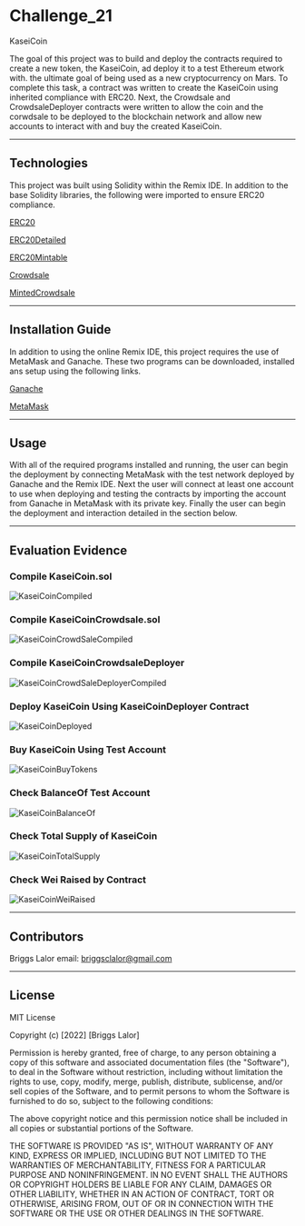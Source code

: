 # Challenge_21

KaseiCoin

The goal of this project was to build and deploy the contracts required to create a new token, the KaseiCoin, ad deploy it to a test Ethereum etwork with. the ultimate goal of being used as a new cryptocurrency on Mars. To complete this task, a contract was written to create the KaseiCoin using inherited compliance with ERC20. Next, the Crowdsale and CrowdsaleDeployer contracts were written to allow the coin and the corwdsale to be deployed to the blockchain network and allow new accounts to interact with and buy the created KaseiCoin. 

---

## Technologies

This project was built using Solidity within the Remix IDE. In addition to the base Solidity libraries, the following were imported to ensure ERC20 compliance.

   [ERC20](https://github.com/OpenZeppelin/openzeppelin-contracts/blob/release-v2.5.0/contracts/token/ERC20/ERC20.sol)

   [ERC20Detailed](https://github.com/OpenZeppelin/openzeppelin-contracts/blob/release-v2.5.0/contracts/token/ERC20/ERC20Detailed.sol)

   [ERC20Mintable](https://github.com/OpenZeppelin/openzeppelin-contracts/blob/release-v2.5.0/contracts/token/ERC20/ERC20Mintable.sol)
   
   [Crowdsale](https://github.com/OpenZeppelin/openzeppelin-contracts/blob/release-v2.5.0/contracts/crowdsale/Crowdsale.sol)
   
   [MintedCrowdsale](https://github.com/OpenZeppelin/openzeppelin-contracts/blob/release-v2.5.0/contracts/crowdsale/emission/MintedCrowdsale.sol)
   


---

## Installation Guide

In addition to using the online Remix IDE, this project requires the use of MetaMask and Ganache. These two programs can be downloaded, installed ans setup using the following links.

  [Ganache](https://trufflesuite.com/ganache/)
  
  [MetaMask](https://metamask.io/download/)

---

## Usage

With all of the required programs installed and running, the user can begin the deployment by connecting MetaMask with the test network deployed by Ganache and the Remix IDE. Next the user will connect at least one account to use when deploying and testing the contracts by importing the account from Ganache in MetaMask with its private key. Finally the user can begin the deployment and interaction detailed in the section below.  


---

## Evaluation Evidence

### Compile KaseiCoin.sol
![KaseiCoinCompiled](EvaluationEvidence/KaseiCoinCompiled.png)

### Compile KaseiCoinCrowdsale.sol
![KaseiCoinCrowdSaleCompiled](EvaluationEvidence/KaseiCoinCrowdSaleCompiled.png)

### Compile KaseiCoinCrowdsaleDeployer
![KaseiCoinCrowdSaleDeployerCompiled](EvaluationEvidence/KaseiCoinCrowdSaleDeployerCompiled.png)

### Deploy KaseiCoin Using KaseiCoinDeployer Contract
![KaseiCoinDeployed](EvaluationEvidence/KaseiCoinDeployed.png)

### Buy KaseiCoin Using Test Account
![KaseiCoinBuyTokens](EvaluationEvidence/KaseiCoinBuyTokens.png)

### Check BalanceOf Test Account
![KaseiCoinBalanceOf](EvaluationEvidence/KaseiCoinBalanceOf.png)

### Check Total Supply of KaseiCoin
![KaseiCoinTotalSupply](EvaluationEvidence/KaseiCoinTotalSupply.png)

### Check Wei Raised by Contract
![KaseiCoinWeiRaised](EvaluationEvidence/KaseiCoinWeiRaised.png)

---

## Contributors

Briggs Lalor
email: briggsclalor@gmail.com

---

## License

MIT License

Copyright (c) [2022] [Briggs Lalor]

Permission is hereby granted, free of charge, to any person obtaining a copy
of this software and associated documentation files (the "Software"), to deal
in the Software without restriction, including without limitation the rights
to use, copy, modify, merge, publish, distribute, sublicense, and/or sell
copies of the Software, and to permit persons to whom the Software is
furnished to do so, subject to the following conditions:

The above copyright notice and this permission notice shall be included in all
copies or substantial portions of the Software.

THE SOFTWARE IS PROVIDED "AS IS", WITHOUT WARRANTY OF ANY KIND, EXPRESS OR
IMPLIED, INCLUDING BUT NOT LIMITED TO THE WARRANTIES OF MERCHANTABILITY,
FITNESS FOR A PARTICULAR PURPOSE AND NONINFRINGEMENT. IN NO EVENT SHALL THE
AUTHORS OR COPYRIGHT HOLDERS BE LIABLE FOR ANY CLAIM, DAMAGES OR OTHER
LIABILITY, WHETHER IN AN ACTION OF CONTRACT, TORT OR OTHERWISE, ARISING FROM,
OUT OF OR IN CONNECTION WITH THE SOFTWARE OR THE USE OR OTHER DEALINGS IN THE
SOFTWARE.

